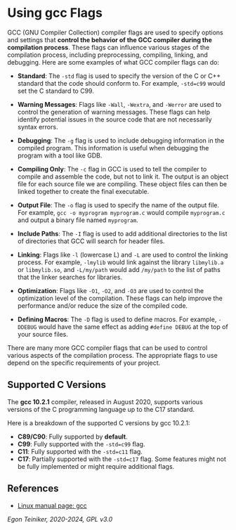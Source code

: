 # Using gcc Flags

GCC (GNU Compiler Collection) compiler flags are used to specify options and settings that **control the behavior of the GCC compiler during the compilation process**. 
These flags can influence various stages of the compilation process, including preprocessing, compiling, linking, and debugging. Here are some examples of what GCC compiler flags can do:

* **Standard**: The `-std` flag is used to specify the version of the C or C++ standard that the code should conform to. For example, `-std=c99` would set the C standard to C99.

* **Warning Messages**: Flags like `-Wall`, `-Wextra`, and `-Werror` are used to control the generation of warning messages. These flags can help identify potential issues in the source code that are not necessarily syntax errors.

* **Debugging**: The `-g` flag is used to include debugging information in the compiled program. This information is useful when debugging the program with a tool like GDB.

* **Compiling Only**: The `-c` flag in GCC is used to tell the compiler to compile and assemble the code, but not to link it.  The output is an object file for each source file we are compiling. These object files can then be linked together to create the final executable.

* **Output File**: The `-o` flag is used to specify the name of the output file. For example, `gcc -o myprogram myprogram.c` would compile `myprogram.c` and output a binary file named `myprogram`.

* **Include Paths**: The `-I` flag is used to add additional directories to the list of directories that GCC will search for header files.

* **Linking**: Flags like `-l` (lowercase L) and `-L` are used to control the linking process. For example, `-lmylib` would link against the library `libmylib.a` or `libmylib.so`, and `-L/my/path` would add `/my/path` to the list of paths that the linker searches for libraries.

* **Optimization**: Flags like `-O1`, `-O2`, and `-O3` are used to control the optimization level of the compilation. These flags can help improve the performance
and/or reduce the size of the compiled code.

* **Defining Macros**: The `-D` flag is used to define macros. For example, `-DDEBUG` would have the same effect as adding `#define DEBUG` at the top of your source files.

There are many more GCC compiler flags that can be used to control various aspects 
of the compilation process. The appropriate flags to use depend on the specific 
requirements of your project.

## Supported C Versions  

The **gcc 10.2.1** compiler, released in August 2020, supports various versions of the 
C programming language up to the C17 standard. 

Here is a breakdown of the supported C versions by gcc 10.2.1:
* **C89/C90**: Fully supported by **default**.
* **C99**: Fully supported with the `-std=c99` flag.
* **C11**: Fully supported with the `-std=c11` flag.
* **C17**: Partially supported with the `-std=c17` flag. 
    Some features might not be fully implemented or might require additional flags.

## References

* [Linux manual page: gcc](https://man7.org/linux/man-pages/man1/gcc.1.html)


*Egon Teiniker, 2020-2024, GPL v3.0*    



